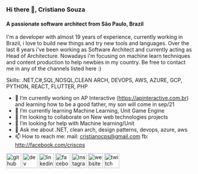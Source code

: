### Hi there 👋, Cristiano Souza
#### A passionate software architect from São Paulo, Brazil
I'm a developer with almost 19 years of experience, currently working in Brazil, i love to build new things and try new tools and languages.
Over the last 8 years i've been working as Software Architect and currently acting as Head of Architecture.
Nowadays i'm focusing on machine learn techniques and content production to help newbies in my country.
Be free to contact me in any of the channels listed here :)


Skills: .NET,C#,SQL,NOSQL,CLEAN ARCH, DEVOPS, AWS, AZURE, GCP, PYTHON, REACT, FLUTTER, PHP

- 🔭 I’m currently working on AP Interactive (https://apinteractive.com.br) and learning how to be a good father, my son will come in sep/21 
- 🌱 I’m currently learning Machine Learning, Unit Game Engine 
- 👯 I’m looking to collaborate on New web technologies projects 
- 🤔 I’m looking for help with Machine learning/Unit 
- 💬 Ask me about .NET, clean arch, design patterns, devops, azure, aws 
- 📫 How to reach me: mail: cristianocps@gmail.com fb: http://facebook.com/criscps 


[<img src='https://cdn.jsdelivr.net/npm/simple-icons@3.0.1/icons/github.svg' alt='github' height='40'>](https://github.com/https://github.com/cristianocps)  [<img src='https://cdn.jsdelivr.net/npm/simple-icons@3.0.1/icons/dev-dot-to.svg' alt='dev' height='40'>](https://dev.to/https://dev.to/cristianocps)  [<img src='https://cdn.jsdelivr.net/npm/simple-icons@3.0.1/icons/linkedin.svg' alt='linkedin' height='40'>](https://www.linkedin.com/in/https://www.linkedin.com/in/cristiano-souza-44129724//)  [<img src='https://cdn.jsdelivr.net/npm/simple-icons@3.0.1/icons/facebook.svg' alt='facebook' height='40'>](https://www.facebook.com/https://www.facebook.com/criscps)  [<img src='https://cdn.jsdelivr.net/npm/simple-icons@3.0.1/icons/instagram.svg' alt='instagram' height='40'>](https://www.instagram.com/https://www.instagram.com/brcodebeer/)  [<img src='https://cdn.jsdelivr.net/npm/simple-icons@3.0.1/icons/icloud.svg' alt='website' height='40'>](https://codeandbeer.com.br)  [<img src='https://cdn.jsdelivr.net/npm/simple-icons@3.0.1/icons/twitch.svg' alt='twitch' height='40'>](https://www.twitch.tv/code_cerveja)  

